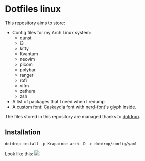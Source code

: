 # Dotfiles linux

This repository aims to store:
- Config files for my Arch Linux system:
    - dunst
    - i3
    - kitty
    - Kvantum
    - neovim
    - picom
    - polybar
    - ranger
    - rofi
    - vifm
    - zathura
    - zsh
- A list of packages that I need when I redump
- A custom font: [Caskaydia font](https://github.com/microsoft/cascadia-code) with [nerd-font](https://www.nerdfonts.com/)'s glyph inside.

The files stored in this repository are managed thanks to [dotdrop](https://dotdrop.readthedocs.io).

## Installation

```
dotdrop install -p Krapaince-arch -D -c dotdrop/config/yaml
```


Look like this:
![](https://user-images.githubusercontent.com/38434999/118400368-3c016100-b659-11eb-94cd-dcede3c26ea2.jpg)
